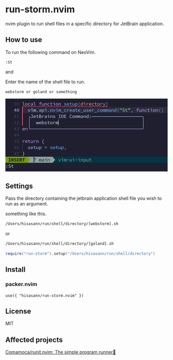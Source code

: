 # run-storm.nvim

nvim plugin to run shell files in a specific directory for JetBrain application.

## How to use

To run the following command on NeoVim.

```
:St
```

and

Enter the name of the shell file to run.

```
webstorm or goland or something
```

![screenshot](/assets/images/screenshot.png)

## Settings

Pass the directory containing the jetbrain application shell file you wish to run as an argument.

something like this.

```bash
/Users/hisasann/run/shell/directory/[webstorm].sh
```

or

```bash
/Users/hisasann/run/shell/directory/[goland].sh
```

```lua
require("run-storm").setup("/Users/hisasann/run/shell/directory")
```

## Install

### packer.nvim

```
use({ "hisasann/run-storm.nvim" })
```

## License

MIT

## Affected projects

[Comamoca/runit.nvim: The simple program runner🚀](https://github.com/Comamoca/runit.nvim)
